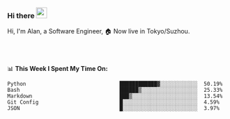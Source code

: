 ### Hi there <img src="https://media.giphy.com/media/hvRJCLFzcasrR4ia7z/giphy.gif" width="25px">

<!-- ![visitors](https://visitor-badge.glitch.me/badge?page_id=dislfyer.dislfyer) -->

Hi, I'm Alan, a Software Engineer, 🏠 Now live in Tokyo/Suzhou.

<br/>
<br/>

📊 **This Week I Spent My Time On:**


<!--START_SECTION:waka-->

```text
Python                              ████████████▓░░░░░░░░░░░░  50.19%
Bash                                ██████▒░░░░░░░░░░░░░░░░░░  25.33%
Markdown                            ███▒░░░░░░░░░░░░░░░░░░░░░  13.54%
Git Config                          █░░░░░░░░░░░░░░░░░░░░░░░░  4.59%
JSON                                █░░░░░░░░░░░░░░░░░░░░░░░░  3.97%
```

<!--END_SECTION:waka-->

<!--
**About Me:**
 -->
